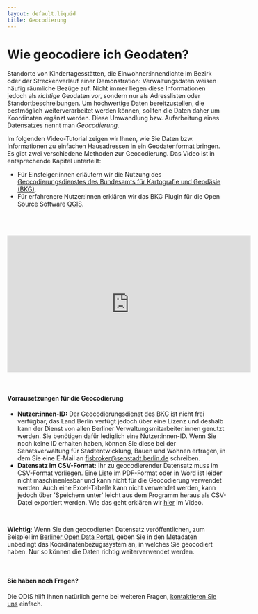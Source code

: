 ```yaml
---
layout: default.liquid
title: Geocodierung
---
```


# Wie geocodiere ich Geodaten?

Standorte von Kindertagesstätten, die Einwohner:innendichte im Bezirk oder der Streckenverlauf einer Demonstration: Verwaltungsdaten weisen häufig räumliche Bezüge auf. Nicht immer liegen diese Informationen jedoch als _richtige_ Geodaten vor, sondern nur als Adresslisten oder Standortbeschreibungen. Um hochwertige Daten bereitzustellen, die bestmöglich weiterverarbeitet werden können, sollten die Daten daher um Koordinaten ergänzt werden. Diese Umwandlung bzw. Aufarbeitung eines Datensatzes nennt man _Geocodierung_.

Im folgenden Video-Tutorial zeigen wir Ihnen, wie Sie Daten bzw. Informationen zu einfachen Hausadressen in ein Geodatenformat bringen. Es gibt zwei verschiedene Methoden zur Geocodierung. Das Video ist in entsprechende Kapitel unterteilt:

- Für Einsteiger:innen erläutern wir die Nutzung des [Geocodierungsdienstes des Bundesamts für Kartografie und Geodäsie (BKG)](http://gdz.bkg.bund.de/index.php/default/bkg-geocoder.html?___store=default).
- Für erfahrenere Nutzer:innen erklären wir das BKG Plugin für die Open Source Software [QGIS](https://www.qgis.org/de/site/).

<p style="text-align: center; margin-top:4rem">
<iframe width="560" height="315" src="https://www.youtube.com/embed/96ZgMLkpD8c" title="YouTube video player" frameborder="0" allow="accelerometer; autoplay; clipboard-write; encrypted-media; gyroscope; picture-in-picture" allowfullscreen></iframe>
</p>
<br>

#### Vorrausetzungen für die Geocodierung

- **Nutzer:innen-ID:** Der Geocodierungsdienst des BKG ist nicht frei verfügbar, das Land Berlin verfügt jedoch über eine Lizenz und deshalb kann der Dienst von allen Berliner Verwaltungsmitarbeiter:innen genutzt werden. Sie benötigen dafür lediglich eine Nutzer:innen-ID. Wenn Sie noch keine ID erhalten haben, können Sie diese bei der Senatsverwaltung für Stadtentwicklung, Bauen und Wohnen erfragen, in dem Sie eine E-Mail an [fisbroker@senstadt.berlin.de](mailto:fisbroker@senstadt.berlin.de) schreiben.
- **Datensatz im CSV-Format:** Ihr zu geocodierender Datensatz muss im CSV-Format vorliegen. Eine Liste im PDF-Format oder in Word ist leider nicht maschinenlesbar und kann nicht für die Geocodierung verwendet werden. Auch eine Excel-Tabelle kann nicht verwendet werden, kann jedoch über 'Speichern unter' leicht aus dem Programm heraus als CSV-Datei exportiert werden. Wie das geht erklären wir [hier](https://youtu.be/ahK8pwkJIcU?t=187) im Video.
<br>

**Wichtig:** Wenn Sie den geocodierten Datensatz veröffentlichen, zum Beispiel im [Berliner Open Data Portal](https://daten.berlin.de/), geben Sie in den Metadaten unbedingt das Koordinatenbezugssystem an, in welches Sie geocodiert haben. Nur so können die Daten richtig weiterverwendet werden.

<br>

#### Sie haben noch Fragen?

Die ODIS hilft Ihnen natürlich gerne bei weiteren Fragen, [kontaktieren Sie uns](mailto:odis@ts.berlin) einfach.
